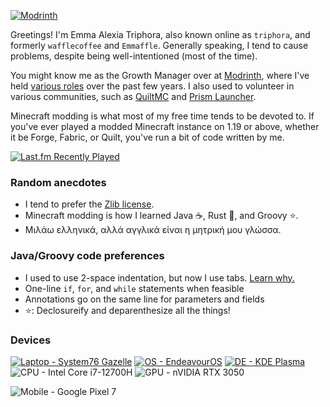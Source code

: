 [![Modrinth](https://cdn.jsdelivr.net/npm/@intergrav/devins-badges@3/assets/cozy/available/modrinth_64h.png)](https://modrinth.com/user/triphora)

Greetings! I'm Emma Alexia Triphora, also known online as `triphora`, and formerly `wafflecoffee` and `Emmaffle`. Generally speaking, I tend to cause problems, despite being well-intentioned (most of the time).

You might know me as the Growth Manager over at [Modrinth](https://modrinth.com), where I've held [various roles](TIMELINE.md) over the past few years. I also used to volunteer in various communities, such as [QuiltMC](https://quiltmc.org) and [Prism Launcher](https://prismlauncher.org).

Minecraft modding is what most of my free time tends to be devoted to. If you've ever played a modded Minecraft instance on 1.19 or above, whether it be Forge, Fabric, or Quilt, you've run a bit of code written by me.

[![Last.fm Recently Played](https://lastfm-recently-played.vercel.app/api?user=triphora)](https://last.fm/user/triphora)

### Random anecdotes

- I tend to prefer the [Zlib license](https://spdx.org/licenses/Zlib.html).
- Minecraft modding is how I learned Java :coffee:, Rust :crab:, and Groovy :star:.
- Μιλάω ελληνικά, αλλά αγγλικά είναι η μητρική μου γλώσσα.

### Java/Groovy code preferences

- I used to use 2-space indentation, but now I use tabs. [Learn why.](https://twitter.com/Rich_Harris/status/1541761871585464323)
- One-line `if`, `for`, and `while` statements when feasible
- Annotations go on the same line for parameters and fields
- :star:: Declosureify and deparenthesize all the things!

### Devices

[![Laptop - System76 Gazelle](https://img.shields.io/badge/Gazelle-FAAA19?logo=system76&style=for-the-badge&logoColor=black)](https://tech-docs.system76.com/models/gaze17/README.html) [![OS - EndeavourOS](https://img.shields.io/badge/EndeavourOS-blueviolet?logo=archlinux&style=for-the-badge&logoColor=white)](https://endeavouros.com) [![DE - KDE Plasma](https://img.shields.io/badge/Plasma-1D99F3?logo=kde&style=for-the-badge&logoColor=white)](https://kde.org/plasma-desktop) ![CPU - Intel Core i7-12700H](https://img.shields.io/badge/i7--12700H-0071C5?logo=intel&style=for-the-badge&logoColor=white) ![GPU - nVIDIA RTX 3050](https://img.shields.io/badge/RTX_3050-76B900?logo=nvidia&style=for-the-badge&logoColor=white)

![Mobile - Google Pixel 7](https://img.shields.io/badge/Pixel_7-EA4335?logo=google&style=for-the-badge&logoColor=white)
